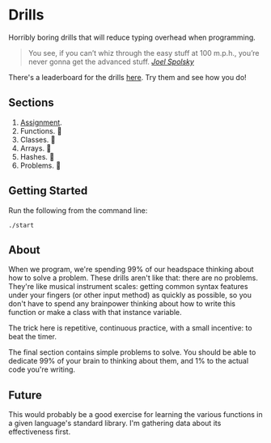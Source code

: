 # Drills

Horribly boring drills that will reduce typing overhead when programming.

> You see, if you can’t whiz through the easy stuff at 100 m.p.h., you’re never gonna get the advanced stuff. [_Joel Spolsky_](https://www.joelonsoftware.com/2006/10/25/the-guerrilla-guide-to-interviewing-version-30/)

There's a leaderboard for the drills [here](https://calm-shore-15377.herokuapp.com/). Try them and see how you do!

## Sections

1. [Assignment](./assignment/README.md).
2. Functions. :construction:
3. Classes. :construction:
4. Arrays. :construction:
5. Hashes. :construction:
6. Problems. :construction:

## Getting Started

Run the following from the command line:

```
./start
```

## About

When we program, we're spending 99% of our headspace thinking about how to solve a problem. These drills aren't like that: there are no problems. They're like musical instrument scales: getting common syntax features under your fingers (or other input method) as quickly as possible, so you don't have to spend any brainpower thinking about how to write this function or make a class with that instance variable.

The trick here is repetitive, continuous practice, with a small incentive: to beat the timer.

The final section contains simple problems to solve. You should be able to dedicate 99% of your brain to thinking about them, and 1% to the actual code you're writing.

## Future

This would probably be a good exercise for learning the various functions in a given language's standard library. I'm gathering data about its effectiveness first.
